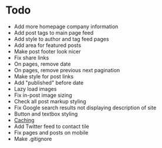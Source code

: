 # Todo
- Add more homepage company information
- Add post tags to main page feed
- Add style to author and tag feed pages
- Add area for featured posts
- Make post footer look nicer
- Fix share links
- On pages, remove date
- On pages, remove previous next pagination
- Make style for post links
- Add "published" before date
- Lazy load images
- Fix in-post image sizing
- Check all post markup styling
- Fix Google search results not displaying description of site
- Button and textbox styling
- [Caching](https://developers.google.com/speed/docs/insights/LeverageBrowserCaching)
- Add Twitter feed to contact tile
- Fix pages and posts on mobile
- Make .gitignore
